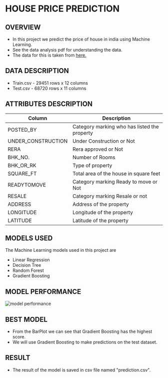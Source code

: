 # HOUSE PRICE PREDICTION

## OVERVIEW
* In this project we predict the price of house in india using Machine Learning.
* See the data analysis pdf for understanding the data.
* The data for this is taken from [here.](https://www.kaggle.com/anmolkumar/house-price-prediction-challenge)

## DATA DESCRIPTION
* Train.csv - 29451 rows x 12 columns
* Test.csv - 68720 rows x 11 columns

## ATTRIBUTES DESCRIPTION

|Column                   | Description                                       |
| --------                | ---------------                                   |
|POSTED_BY                |	Category marking who has listed the property      |
|UNDER_CONSTRUCTION       |	Under Construction or Not                         |
|RERA                     |	Rera approved or Not                              |
|BHK_NO.                  |	Number of Rooms                                   |
|BHK_OR_RK                |	Type of property                                  |
|SQUARE_FT	              | Total area of the house in square feet            |
|READYTOMOVE              |	Category marking Ready to move or Not             |
|RESALE	                  | Category marking Resale or not                    |
|ADDRESS                  | Address of the property                           |
|LONGITUDE	              | Longitude of the property                         |
|LATITUDE	              | Latitude of the property                          |

## MODELS USED
 
The Machine Learning models used in this project are 
* Linear Regression
* Decision Tree
* Random Forest
* Gradient Boosting

## MODEL PERFORMANCE
![model performance](https://i.ibb.co/L9912Jp/Capture.jpg)

## BEST MODEL
* From the BarPlot we can see that Gradient Boosting has the highest score.
* We will use Gradient Boosting to make predictions on the test dataset.

## RESULT 
* The result of the model is saved in csv file named "prediction.csv". 